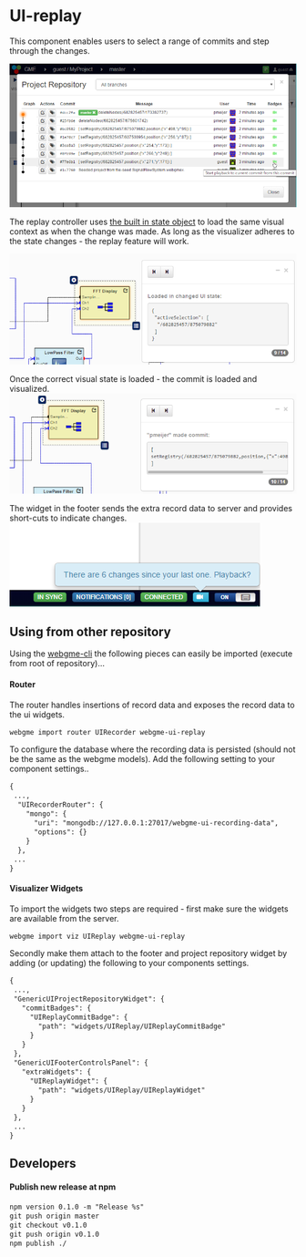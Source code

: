 # UI-replay
This component enables users to select a range of commits and step through the changes.

![Selecting-commit](img/selecting-commit.png "Indicates if there are extra record data for the commit")

The replay controller uses [the built in state object](https://github.com/webgme/webgme/wiki/GME-Visualizers#the-state-object) to load the same visual context as when the change was made.
As long as the visualizer adheres to the state changes - the replay feature will work.

![Loading-state](img/playback1.png "Loads in state changes between commit")

Once the correct visual state is loaded - the commit is loaded and visualized.
![selecting-commit](img/playback2.png "Loads in state changes between commit")

The widget in the footer sends the extra record data to server and provides short-cuts to indicate changes.
![selecting-commit](img/new-changes.png "The widget communicates with the router.")

## Using from other repository
Using the [webgme-cli](https://github.com/webgme/webgme-cli) the following pieces can easily be imported (execute from root of repository)...

#### Router
The router handles insertions of record data and exposes the record data to the ui widgets.
```
webgme import router UIRecorder webgme-ui-replay
```

To configure the database where the recording data is persisted (should not be the same as the webgme models). Add the following setting to your component settings..
```
{
 ...,
  "UIRecorderRouter": {
    "mongo": {
      "uri": "mongodb://127.0.0.1:27017/webgme-ui-recording-data",
      "options": {}
    }
  },
 ...
}
```


#### Visualizer Widgets
To import the widgets two steps are required - first make sure the widgets are available from the server.
```
webgme import viz UIReplay webgme-ui-replay
```
Secondly make them attach to the footer and project repository widget by adding (or updating) the following to your components settings.
```
{
 ...,
 "GenericUIProjectRepositoryWidget": {
   "commitBadges": {
     "UIReplayCommitBadge": {
       "path": "widgets/UIReplay/UIReplayCommitBadge"
     }
   }
 },
 "GenericUIFooterControlsPanel": {
   "extraWidgets": {
     "UIReplayWidget": {
       "path": "widgets/UIReplay/UIReplayWidget"
     }
   }
 },
 ...
}
```

## Developers

#### Publish new release at npm
 ```
 npm version 0.1.0 -m "Release %s"
 git push origin master
 git checkout v0.1.0
 git push origin v0.1.0
 npm publish ./
 ```